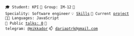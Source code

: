 <code>🎓 Student: KPI</code>
<code>🎪 Group: IM-12</code>
<code>👷 Speciality: Software engineer</code>
<code>💡 [Skills](SKILLS.md)</code>
<code>🧻 Current [project](PROJECT.md)</code><br>
<code>🧑‍💻 Languages: JavaScript </code>
<code>📢 Public [talks: 0](TALKS.md)</code>
<code>💬 telegram: [@mikkador](https://telegram.me/mikkador)</code>
<code>📫 [dariaptrk@gmail.com](mailto:dariaptrk@gmail.com)</code>
